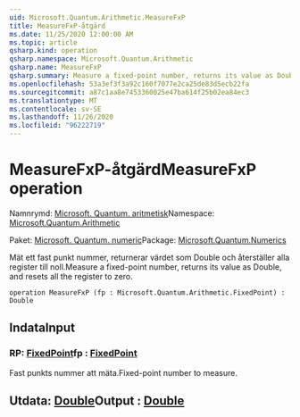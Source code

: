 ```yaml
---
uid: Microsoft.Quantum.Arithmetic.MeasureFxP
title: MeasureFxP-åtgärd
ms.date: 11/25/2020 12:00:00 AM
ms.topic: article
qsharp.kind: operation
qsharp.namespace: Microsoft.Quantum.Arithmetic
qsharp.name: MeasureFxP
qsharp.summary: Measure a fixed-point number, returns its value as Double, and resets all the register to zero.
ms.openlocfilehash: 53a3ef3f3a92c160f7077e2ca25de83d5ecb22fa
ms.sourcegitcommit: a87c1aa8e7453360025e47ba614f25b02ea84ec3
ms.translationtype: MT
ms.contentlocale: sv-SE
ms.lasthandoff: 11/26/2020
ms.locfileid: "96222719"
---
```

# <a name="measurefxp-operation"></a><span data-ttu-id="22e72-102">MeasureFxP-åtgärd</span><span class="sxs-lookup"><span data-stu-id="22e72-102">MeasureFxP operation</span></span>

<span data-ttu-id="22e72-103">Namnrymd: [Microsoft. Quantum. aritmetisk](xref:Microsoft.Quantum.Arithmetic)</span><span class="sxs-lookup"><span data-stu-id="22e72-103">Namespace: [Microsoft.Quantum.Arithmetic](xref:Microsoft.Quantum.Arithmetic)</span></span>

<span data-ttu-id="22e72-104">Paket: [Microsoft. Quantum. numeric](https://nuget.org/packages/Microsoft.Quantum.Numerics)</span><span class="sxs-lookup"><span data-stu-id="22e72-104">Package: [Microsoft.Quantum.Numerics](https://nuget.org/packages/Microsoft.Quantum.Numerics)</span></span>


<span data-ttu-id="22e72-105">Mät ett fast punkt nummer, returnerar värdet som Double och återställer alla register till noll.</span><span class="sxs-lookup"><span data-stu-id="22e72-105">Measure a fixed-point number, returns its value as Double, and resets all the register to zero.</span></span>

```qsharp
operation MeasureFxP (fp : Microsoft.Quantum.Arithmetic.FixedPoint) : Double
```


## <a name="input"></a><span data-ttu-id="22e72-106">Indata</span><span class="sxs-lookup"><span data-stu-id="22e72-106">Input</span></span>

### <a name="fp--fixedpoint"></a><span data-ttu-id="22e72-107">RP: [FixedPoint](xref:Microsoft.Quantum.Arithmetic.FixedPoint)</span><span class="sxs-lookup"><span data-stu-id="22e72-107">fp : [FixedPoint](xref:Microsoft.Quantum.Arithmetic.FixedPoint)</span></span>

<span data-ttu-id="22e72-108">Fast punkts nummer att mäta.</span><span class="sxs-lookup"><span data-stu-id="22e72-108">Fixed-point number to measure.</span></span>



## <a name="output--double"></a><span data-ttu-id="22e72-109">Utdata: [Double](xref:microsoft.quantum.lang-ref.double)</span><span class="sxs-lookup"><span data-stu-id="22e72-109">Output : [Double](xref:microsoft.quantum.lang-ref.double)</span></span>

